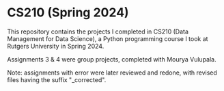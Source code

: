 # CS210 (Spring 2024)

This repository contains the projects I completed in CS210 (Data Management for Data Science), a Python programming course I took at Rutgers University in Spring 2024.

Assignments 3 & 4 were group projects, completed with Mourya Vulupala.

Note: assignments with error were later reviewed and redone, with revised files having the suffix "_corrected".
